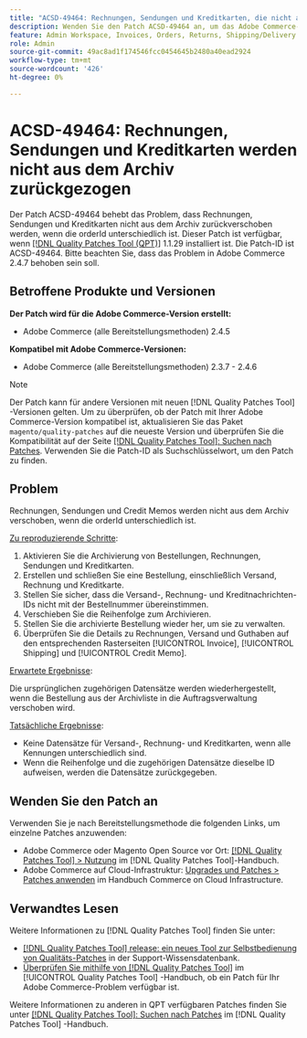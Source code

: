 ```yaml
---
title: "ACSD-49464: Rechnungen, Sendungen und Kreditkarten, die nicht aus dem Archiv zurückgezogen wurden"
description: Wenden Sie den Patch ACSD-49464 an, um das Adobe Commerce-Problem zu beheben, bei dem Rechnungen, Sendungen und Credit Memos nicht aus dem Archiv verschoben werden, wenn die orderId unterschiedlich ist.
feature: Admin Workspace, Invoices, Orders, Returns, Shipping/Delivery
role: Admin
source-git-commit: 49ac8ad1f174546fcc0454645b2480a40ead2924
workflow-type: tm+mt
source-wordcount: '426'
ht-degree: 0%

---
```


# ACSD-49464: Rechnungen, Sendungen und Kreditkarten werden nicht aus dem Archiv zurückgezogen

Der Patch ACSD-49464 behebt das Problem, dass Rechnungen, Sendungen und Kreditkarten nicht aus dem Archiv zurückverschoben werden, wenn die orderId unterschiedlich ist. Dieser Patch ist verfügbar, wenn [[!DNL Quality Patches Tool (QPT)]](https://experienceleague.adobe.com/en/docs/commerce-knowledge-base/kb/announcements/commerce-announcements/magento-quality-patches-released-new-tool-to-self-serve-quality-patches) 1.1.29 installiert ist. Die Patch-ID ist ACSD-49464. Bitte beachten Sie, dass das Problem in Adobe Commerce 2.4.7 behoben sein soll.

## Betroffene Produkte und Versionen

**Der Patch wird für die Adobe Commerce-Version erstellt:**

* Adobe Commerce (alle Bereitstellungsmethoden) 2.4.5

**Kompatibel mit Adobe Commerce-Versionen:**

* Adobe Commerce (alle Bereitstellungsmethoden) 2.3.7 - 2.4.6

>[!NOTE]
>
>Der Patch kann für andere Versionen mit neuen [!DNL Quality Patches Tool] -Versionen gelten. Um zu überprüfen, ob der Patch mit Ihrer Adobe Commerce-Version kompatibel ist, aktualisieren Sie das Paket `magento/quality-patches` auf die neueste Version und überprüfen Sie die Kompatibilität auf der Seite [[!DNL Quality Patches Tool]: Suchen nach Patches](https://experienceleague.adobe.com/tools/commerce-quality-patches/index.html). Verwenden Sie die Patch-ID als Suchschlüsselwort, um den Patch zu finden.

## Problem

Rechnungen, Sendungen und Credit Memos werden nicht aus dem Archiv verschoben, wenn die orderId unterschiedlich ist.

<u>Zu reproduzierende Schritte</u>:

1. Aktivieren Sie die Archivierung von Bestellungen, Rechnungen, Sendungen und Kreditkarten.
1. Erstellen und schließen Sie eine Bestellung, einschließlich Versand, Rechnung und Kreditkarte.
1. Stellen Sie sicher, dass die Versand-, Rechnung- und Kreditnachrichten-IDs nicht mit der Bestellnummer übereinstimmen.
1. Verschieben Sie die Reihenfolge zum Archivieren.
1. Stellen Sie die archivierte Bestellung wieder her, um sie zu verwalten.
1. Überprüfen Sie die Details zu Rechnungen, Versand und Guthaben auf den entsprechenden Rasterseiten [!UICONTROL Invoice], [!UICONTROL Shipping] und [!UICONTROL Credit Memo].

<u>Erwartete Ergebnisse</u>:

Die ursprünglichen zugehörigen Datensätze werden wiederhergestellt, wenn die Bestellung aus der Archivliste in die Auftragsverwaltung verschoben wird.

<u>Tatsächliche Ergebnisse</u>:

* Keine Datensätze für Versand-, Rechnung- und Kreditkarten, wenn alle Kennungen unterschiedlich sind.
* Wenn die Reihenfolge und die zugehörigen Datensätze dieselbe ID aufweisen, werden die Datensätze zurückgegeben.

## Wenden Sie den Patch an

Verwenden Sie je nach Bereitstellungsmethode die folgenden Links, um einzelne Patches anzuwenden:

* Adobe Commerce oder Magento Open Source vor Ort: [[!DNL Quality Patches Tool] > Nutzung](https://experienceleague.adobe.com/docs/commerce-operations/tools/quality-patches-tool/usage.html) im [!DNL Quality Patches Tool]-Handbuch.
* Adobe Commerce auf Cloud-Infrastruktur: [Upgrades und Patches > Patches anwenden](https://experienceleague.adobe.com/docs/commerce-cloud-service/user-guide/develop/upgrade/apply-patches.html) im Handbuch Commerce on Cloud Infrastructure.

## Verwandtes Lesen

Weitere Informationen zu [!DNL Quality Patches Tool] finden Sie unter:

* [[!DNL Quality Patches Tool] release: ein neues Tool zur Selbstbedienung von Qualitäts-Patches](https://experienceleague.adobe.com/en/docs/commerce-knowledge-base/kb/announcements/commerce-announcements/magento-quality-patches-released-new-tool-to-self-serve-quality-patches) in der Support-Wissensdatenbank.
* [Überprüfen Sie mithilfe von  [!DNL Quality Patches Tool]](/help/tools/quality-patches-tool/patches-available-in-qpt/check-patch-for-magento-issue-with-magento-quality-patches.md) im [!UICONTROL Quality Patches Tool] -Handbuch, ob ein Patch für Ihr Adobe Commerce-Problem verfügbar ist.


Weitere Informationen zu anderen in QPT verfügbaren Patches finden Sie unter [[!DNL Quality Patches Tool]: Suchen nach Patches](https://experienceleague.adobe.com/tools/commerce-quality-patches/index.html) im [!DNL Quality Patches Tool] -Handbuch.
